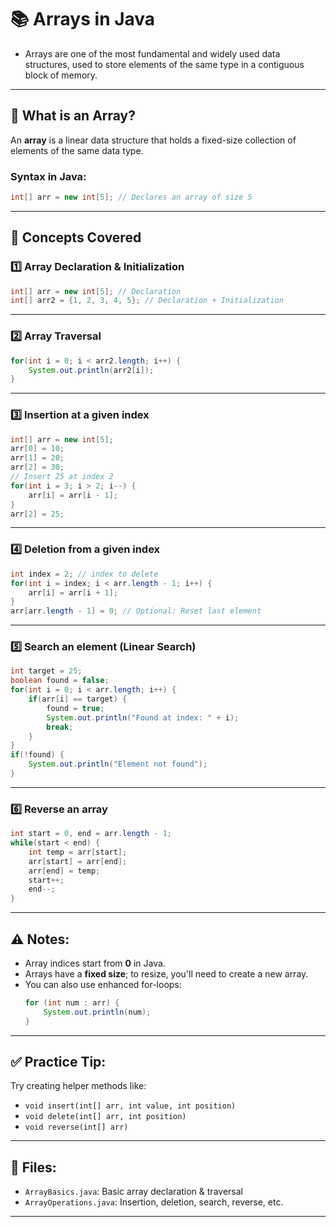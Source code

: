 # 📚 Arrays in Java
- Arrays are one of the most fundamental and widely used data structures, used to store elements of the same type in a contiguous block of memory.

---

## 🧩 What is an Array?
An **array** is a linear data structure that holds a fixed-size collection of elements of the same data type.

### Syntax in Java:
```java
int[] arr = new int[5]; // Declares an array of size 5
```

---

## 🚀 Concepts Covered

### 1️⃣ Array Declaration & Initialization
```java
int[] arr = new int[5]; // Declaration
int[] arr2 = {1, 2, 3, 4, 5}; // Declaration + Initialization
```

---

### 2️⃣ Array Traversal
```java
for(int i = 0; i < arr2.length; i++) {
    System.out.println(arr2[i]);
}
```

---

### 3️⃣ Insertion at a given index
```java
int[] arr = new int[5];
arr[0] = 10;
arr[1] = 20;
arr[2] = 30;
// Insert 25 at index 2
for(int i = 3; i > 2; i--) {
    arr[i] = arr[i - 1];
}
arr[2] = 25;
```

---

### 4️⃣ Deletion from a given index
```java
int index = 2; // index to delete
for(int i = index; i < arr.length - 1; i++) {
    arr[i] = arr[i + 1];
}
arr[arr.length - 1] = 0; // Optional: Reset last element
```

---

### 5️⃣ Search an element (Linear Search)
```java
int target = 25;
boolean found = false;
for(int i = 0; i < arr.length; i++) {
    if(arr[i] == target) {
        found = true;
        System.out.println("Found at index: " + i);
        break;
    }
}
if(!found) {
    System.out.println("Element not found");
}
```

---

### 6️⃣ Reverse an array
```java
int start = 0, end = arr.length - 1;
while(start < end) {
    int temp = arr[start];
    arr[start] = arr[end];
    arr[end] = temp;
    start++;
    end--;
}
```

---

## ⚠️ Notes:
- Array indices start from **0** in Java.
- Arrays have a **fixed size**; to resize, you'll need to create a new array.
- You can also use enhanced for-loops:
  ```java
  for (int num : arr) {
      System.out.println(num);
  }
  ```

---

## ✅ Practice Tip:
Try creating helper methods like:
- `void insert(int[] arr, int value, int position)`
- `void delete(int[] arr, int position)`
- `void reverse(int[] arr)`

---

## 🎯 Files:
- `ArrayBasics.java`: Basic array declaration & traversal
- `ArrayOperations.java`: Insertion, deletion, search, reverse, etc.

---